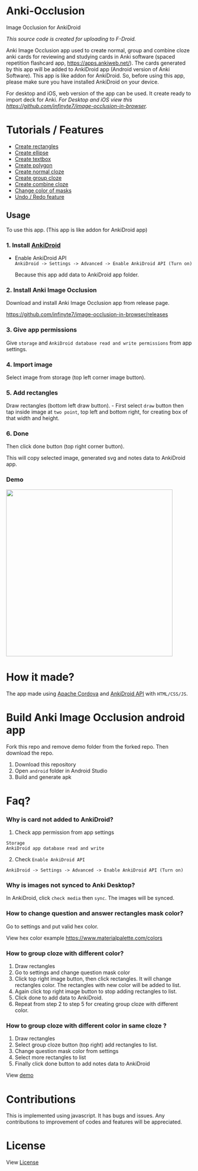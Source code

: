 # Anki-Occlusion
Image Occlusion for AnkiDroid

*This source code is created for uploading to F-Droid.*

Anki Image Occlusion app used to create normal, group and combine cloze anki cards for reviewing and studying cards in Anki software (spaced repetition flashcard app, https://apps.ankiweb.net/). The cards generated by this app will be added to AnkiDroid app (Android version of Anki Software). This app is like addon for AnkiDroid. So, before using this app, please make sure you have installed AnkiDroid on your device.

For desktop and iOS, web version of the app can be used. It create ready to import deck for Anki.
*For Desktop and iOS view this https://github.com/infinyte7/image-occlusion-in-browser.*

# Tutorials / Features
- [Create rectangles](https://github.com/infinyte7/image-occlusion-in-browser/blob/master/demo/demo_draw_anywhere.gif?raw=true)
- [Create ellipse](https://github.com/infinyte7/image-occlusion-in-browser/blob/master/demo/demo_multiple_polygon.gif?raw=true)
- [Create textbox](https://github.com/infinyte7/image-occlusion-in-browser/blob/master/demo/demo_text_box.gif?raw=true)
- [Create polygon](https://github.com/infinyte7/image-occlusion-in-browser/blob/master/demo/demo_multiple_polygon.gif?raw=true)
- [Create normal cloze](https://github.com/infinyte7/image-occlusion-in-browser/blob/master/demo/demo_create.gif?raw=true)
- [Create group cloze](https://github.com/infinyte7/image-occlusion-in-browser/blob/master/demo/demo_group_element.gif?raw=true)
- [Create combine cloze](https://github.com/infinyte7/image-occlusion-in-browser/blob/master/demo/combine_cloze_demo_browser.gif?raw=true)
- [Change color of masks](https://github.com/infinyte7/image-occlusion-in-browser/blob/master/demo/demo_change_color.gif?raw=true)
- [Undo / Redo feature](https://github.com/infinyte7/image-occlusion-in-browser/blob/master/demo/demo_undo_redo.gif?raw=true)


## Usage

To use this app. (This app is like addon for AnkiDroid app)
### 1. Install [AnkiDroid](https://github.com/ankidroid/Anki-Android)

   - Enable AnkiDroid API <br>
```AnkiDroid -> Settings -> Advanced -> Enable AnkiDroid API (Turn on)```

      Because this app add data to AnkiDroid app folder.

### 2. Install Anki Image Occlusion
   Download and install Anki Image Occlusion app from release page.

   https://github.com/infinyte7/image-occlusion-in-browser/releases
### 3. Give app permissions 
   Give ```storage``` and ```AnkiDroid database read and write permissions``` from app settings.
### 4. Import image 
   Select image from storage (top left corner image button).
### 5. Add rectangles
   Draw rectangles (bottom left draw button).
      - First select ```draw``` button then tap inside image at ```two point```, top left and bottom right, for creating box of that width and height.
### 6. Done
   Then click done button (top right corner button).

This will copy selected image, generated svg and notes data to AnkiDroid app.

### Demo
<img src="https://github.com/infinyte7/image-occlusion-in-browser/blob/master/demo/new_design_demo.gif?raw=true" height="450"></img>

# How it made?
The app made using [Apache Cordova](https://cordova.apache.org/) and [AnkiDroid API](https://github.com/ankidroid/Anki-Android/wiki/AnkiDroid-API) with ```HTML/CSS/JS```.


# Build Anki Image Occlusion android app
Fork this repo and remove demo folder from the forked repo. Then download the repo.
1. Download this repository
2. Open ```android``` folder in Android Studio
3. Build and generate apk


# Faq?
### Why is card not added to AnkiDroid?
1. Check app permission from app settings
```
Storage 
AnkiDroid app database read and write
```
2. Check ```Enable AnkiDroid API```

```AnkiDroid -> Settings -> Advanced -> Enable AnkiDroid API (Turn on)```

### Why is images not synced to Anki Desktop? 
In AnkiDroid, click ```check media``` then ```sync```. The images will be synced.


### How to change question and answer rectangles mask color?
Go to settings and put valid hex color.

View hex color example https://www.materialpalette.com/colors

### How to group cloze with different color?
1. Draw rectangles
2. Go to settings and change question mask color
3. Click top right image button, then click rectangles. It will change rectangles color. The rectangles with new color will be added to list.
4. Again click top right image button to stop adding rectangles to list. 
5. Click done to add data to AnkiDroid.
6. Repeat from step 2 to step 5 for creating group cloze with different color.

### How to group cloze with different color in same cloze ?
1. Draw rectangles
2. Select group cloze button (top right) add rectangles to list.
3. Change question mask color from settings
4. Select more rectangles to list
5. Finally click done button to add notes data to AnkiDroid

View [demo](https://user-images.githubusercontent.com/12841290/95605099-0d038b00-0a8b-11eb-81ed-58a7e03c254e.gif)


# Contributions
This is implemented using javascript. It has bugs and issues. Any contributions to improvement of codes and features will be appreciated.

# License 
View [License](https://github.com/infinyte7/image-occlusion-in-browser/blob/master/License.md)





